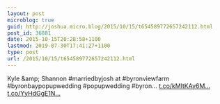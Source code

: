 ```yaml
---
layout: post
microblog: true
guid: http://joshua.micro.blog/2015/10/15/t654589772657242112.html
post_id: 36881
date: 2015-10-15T20:28:58+1100
lastmod: 2019-07-30T17:41:27+1100
type: post
url: /2015/10/15/t654589772657242112.html
---
```

Kyle &amp;amp; Shannon #marriedbyjosh at #byronviewfarm #byronbaypopupwedding #popupwedding #byron… [t.co/kMltKAy6M...](http://t.co/kMltKAy6MM) [t.co/YyHdGgE1N...](http://t.co/YyHdGgE1NO)
